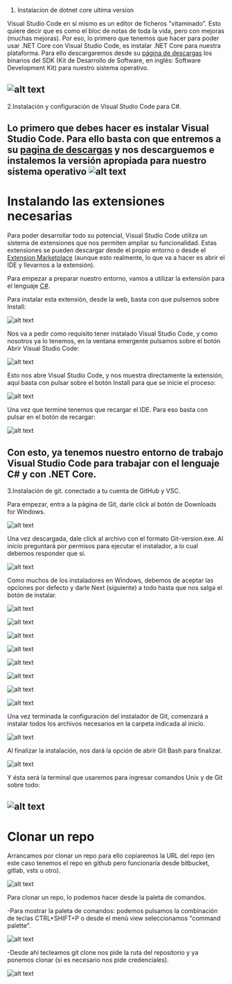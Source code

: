 1. Instalacion de dotnet core ultima version

Visual Studio Code en sí mismo es un editor de ficheros "vitaminado". Esto quiere decir que es como el bloc
de notas de toda la vida, pero con mejoras (muchas mejoras). Por eso, lo primero que tenemos que hacer
para poder usar .NET Core con Visual Studio Code, es instalar .NET Core para nuestra plataforma. Para ello
descargaremos desde su [página de descargas](https://dotnet.microsoft.com/download) los binarios del SDK (Kit de Desarrollo de Software, en
inglés: Software Development Kit) para nuestro sistema operativo.

![alt text](https://www.campusmvp.es/recursos/image.axd?picture=/2019/1T/vscode-netcore/DescargaSDKNetCore.png)
---
2.Instalación y configuración de Visual Studio Code para C#.

Lo primero que debes hacer es instalar Visual Studio Code. Para ello basta con que entremos a su [pagina de
descargas](https://code.visualstudio.com/) y nos descarguemos e instalemos la versión apropiada para nuestro sistema operativo
![alt text](https://www.campusmvp.es/recursos/image.axd?picture=/2019/1T/vscode-netcore/DescargarVSC.png)
---
# Instalando las extensiones necesarias 

Para poder desarrollar todo su potencial, Visual Studio Code utiliza un sistema de extensiones que nos
permiten ampliar su funcionalidad. Estas extensiones se pueden descargar desde el propio entorno o
desde el [Extension Marketplace](https://code.visualstudio.com/docs/editor/extension-gallery) (aunque esto realmente, lo que va a hacer es abrir el IDE y llevarnos a la
extensión).

Para empezar a preparar nuestro entorno, vamos a utilizar la extensión para el lenguaje [C#](https://marketplace.visualstudio.com/items?itemName=ms-vscode.csharp).

Para instalar esta extensión, desde la web, basta con que pulsemos sobre Install:

![alt text](https://www.campusmvp.es/recursos/image.axd?picture=/2019/1T/vscode-netcore/BotonInstall.png)

Nos va a pedir como requisito tener instalado Visual Studio Code, y como nosotros ya lo tenemos, en la ventana emergente pulsamos sobre el botón Abrir Visual Studio Code:

![alt text](https://www.campusmvp.es/recursos/image.axd?picture=/2019/1T/vscode-netcore/AbrirVSC.png)

Esto nos abre Visual Studio Code, y nos muestra directamente la extensión, aquí basta con pulsar sobre el
botón Install para que se inicie el proceso:

![alt text](https://www.campusmvp.es/recursos/image.axd?picture=/2019/1T/vscode-netcore/BotonInstallVSC.png)

Una vez que termine tenemos que recargar el IDE. Para eso basta con pulsar en el botón de recargar:

![alt text](https://www.campusmvp.es/recursos/image.axd?picture=/2019/1T/vscode-netcore/reload.png)

Con esto, ya tenemos nuestro entorno de trabajo Visual Studio Code para trabajar con el lenguaje C# y con .NET Core.
---
3.Instalación de git. conectado a tu cuenta de GitHub y VSC.

Para empezar, entra a la página de Git, darle click al botón de Downloads for Windows.

![alt text](https://miro.medium.com/max/1280/1*PPHX_iRgCFknW6AOMPGsOw.png)

Una vez descargada, dale click al archivo con el formato Git-version.exe. Al 
inicio preguntará por permisos para ejecutar el instalador, a lo cual debemos responder que sí.

![alt text](https://miro.medium.com/max/493/1*k4o9_OMmScXTL9h15Rb5SQ.png)

Como muchos de los instaladores en Windows, debemos de aceptar las
opciones por defecto y darle Next (siguiente) a todo hasta que nos salga el
botón de instalar.

![alt text](https://miro.medium.com/max/495/1*COpNZF0GQsMNZwPpScuMYA.png)

![alt text](https://miro.medium.com/max/494/1*ccXGscRzG49rBA8NwI6DnQ.png)

![alt text](https://miro.medium.com/max/495/1*SH7rKdvIea0Ob9pMbxuORA.png)

![alt text](https://miro.medium.com/max/495/1*dY-zXW1E8HEYQp5ADIp-IQ.png)

![alt text](https://miro.medium.com/max/496/1*z1DLlbMXdlPk-v2yks11fw.png)

![alt text](https://miro.medium.com/max/496/1*WqRJS0vaIQsZG3Z_MyimGg.png)

![alt text](https://miro.medium.com/max/497/1*IbRFm3WxmKDvD01JB_e_Gw.png)

![alt text](https://miro.medium.com/max/496/1*ZaCJlg0Qjvq2L5bq-lDAKA.png)

Una vez terminada la configuración del instalador de Git, comenzará a
instalar todos los archivos necesarios en la carpeta indicada al inicio.

![alt text](https://miro.medium.com/max/495/1*XYMyRItzk_HQVSoeFXmLkw.png)

Al finalizar la instalación, nos dará la opción de abrir Git Bash para finalizar.

![alt text](https://miro.medium.com/max/496/1*f5qSOOVEtmpqpxvi1Vw1WA.png)

Y ésta será la terminal que usaremos para ingresar comandos Unix y de Git sobre todo:

![alt text](https://miro.medium.com/max/1162/1*bBBa0SA-rGayFEncu-OrUQ.png)
---
# Clonar un repo 

Arrancamos por clonar un repo para ello copiaremos la URL del repo (en este caso tenemos el repo en github pero funcionaría desde bitbucket, gitlab, vsts u otro).

![alt text](https://images.squarespace-cdn.com/content/v1/56cdb491a3360cdd18de5e16/1513097378029-886CMBXT5MSNW110RGW1/ke17ZwdGBToddI8pDm48kNSgfPMYx7IKl8OhSye7_ipZw-zPPgdn4jUwVcJE1ZvWEtT5uBSRWt4vQZAgTJucoTqqXjS3CfNDSuuf31e0tVFuoGgo4HI1QbEoCcoa4dhf3rAv5eZMAZLRod4JDJ5GuB926scO3xePJoa6uVJa9B4/00_clone_repo.png?format=500w)

Para clonar un repo, lo podemos hacer desde la paleta de comandos.

-Para mostrar la paleta de comandos: podemos pulsamos la combinación de teclas CTRL+SHIFT+P o desde el menú view seleccionamos "command palette".

![alt text](https://images.squarespace-cdn.com/content/v1/56cdb491a3360cdd18de5e16/1513097503858-81UIVNA78EG1KQS96JI7/ke17ZwdGBToddI8pDm48kHqd2F6AxQlLxlroQ4qt6dDlfiSMXz2YNBs8ylwAJx2qgRUppHe6ToX8uSOdETM-XldvY_sAIyUlfjhoEMtv77H4H458gcOCs1DDQO9QqmORSPHMG2ZcdNvWi8aCu8e42pyZJLyAa-PwTe3NhAqSuyE/01_command_palette.png?format=750w)

-Desde ahí tecleamos git clone nos pide la ruta del repositorio y ya ponemos clonar (si es necesario nos pide credenciales).

![alt text](https://images.squarespace-cdn.com/content/v1/56cdb491a3360cdd18de5e16/1513097547019-95ZCFWFTASPX65AV2D7E/ke17ZwdGBToddI8pDm48kGkQGg5zSUF3GofhiBY7DCZZw-zPPgdn4jUwVcJE1ZvWQUxwkmyExglNqGp0IvTJZamWLI2zvYWH8K3-s_4yszcp2ryTI0HqTOaaUohrI8PIWK0PTuZwDUiM7jdqNYuTzV2JHljLSAixtYBZKAp4rlc/02_clone_repo.gif?format=1000w)




